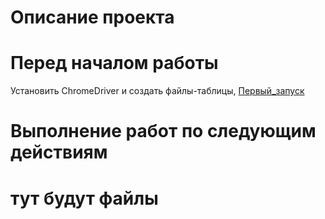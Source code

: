 # Описание проекта

# Перед началом работы
Установить ChromeDriver и создать файлы-таблицы, [Первый_запуск](Первый_запуск.ipynb)

# Выполнение работ по следующим действиям
# тут будут файлы
